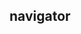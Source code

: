 ## navigator

<!-- UTSCOMJSON.navigator.description -->

<!-- UTSCOMJSON.navigator.attribute -->

<!-- UTSCOMJSON.navigator.event -->

<!-- UTSCOMJSON.navigator.compatibility -->

<!-- UTSCOMJSON.navigator.children -->

<!-- UTSCOMJSON.navigator.example -->

<!-- UTSCOMJSON.navigator.reference -->

